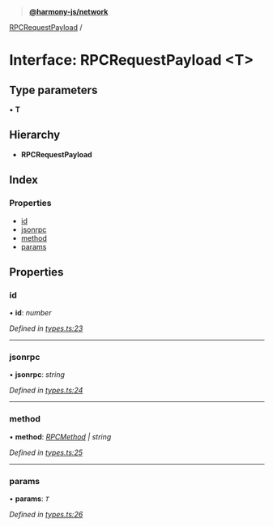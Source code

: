 > **[@harmony-js/network](../README.md)**

[RPCRequestPayload](rpcrequestpayload.md) /

# Interface: RPCRequestPayload <**T**>

## Type parameters

▪ **T**

## Hierarchy

* **RPCRequestPayload**

## Index

### Properties

* [id](rpcrequestpayload.md#id)
* [jsonrpc](rpcrequestpayload.md#jsonrpc)
* [method](rpcrequestpayload.md#method)
* [params](rpcrequestpayload.md#params)

## Properties

###  id

• **id**: *number*

*Defined in [types.ts:23](https://github.com/FireStack-Lab/Harmony-sdk-core/blob/edb8e7a/packages/harmony-network/src/types.ts#L23)*

___

###  jsonrpc

• **jsonrpc**: *string*

*Defined in [types.ts:24](https://github.com/FireStack-Lab/Harmony-sdk-core/blob/edb8e7a/packages/harmony-network/src/types.ts#L24)*

___

###  method

• **method**: *[RPCMethod](../enums/rpcmethod.md) | string*

*Defined in [types.ts:25](https://github.com/FireStack-Lab/Harmony-sdk-core/blob/edb8e7a/packages/harmony-network/src/types.ts#L25)*

___

###  params

• **params**: *`T`*

*Defined in [types.ts:26](https://github.com/FireStack-Lab/Harmony-sdk-core/blob/edb8e7a/packages/harmony-network/src/types.ts#L26)*